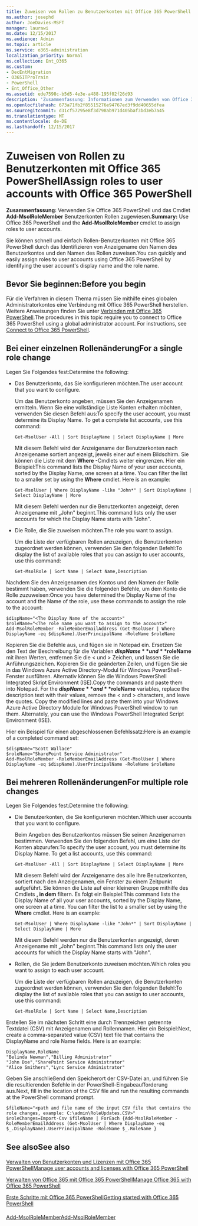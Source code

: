 ```yaml
---
title: Zuweisen von Rollen zu Benutzerkonten mit Office 365 PowerShell
ms.author: josephd
author: JoeDavies-MSFT
manager: laurawi
ms.date: 12/15/2017
ms.audience: Admin
ms.topic: article
ms.service: o365-administration
localization_priority: Normal
ms.collection: Ent_O365
ms.custom:
- DecEntMigration
- O365ITProTrain
- PowerShell
- Ent_Office_Other
ms.assetid: ede7598c-b5d5-4e3e-a488-195f02f26d93
description: 'Zusammenfassung: Informationen zum Verwenden von Office 365 PowerShell und des Add-MsolRoleMember -Cmdlets zum Zuweisen von Rollen zu Benutzerkonten.'
ms.openlocfilehash: 673a71fb2f85515276e94767ed3f9dd40655dfea
ms.sourcegitcommit: d31cf57295e8f3d798ab971d405baf3bd3eb7a45
ms.translationtype: MT
ms.contentlocale: de-DE
ms.lasthandoff: 12/15/2017
---
```

# <a name="assign-roles-to-user-accounts-with-office-365-powershell"></a><span data-ttu-id="c1abd-103">Zuweisen von Rollen zu Benutzerkonten mit Office 365 PowerShell</span><span class="sxs-lookup"><span data-stu-id="c1abd-103">Assign roles to user accounts with Office 365 PowerShell</span></span>

 <span data-ttu-id="c1abd-104">**Zusammenfassung:** Verwenden Sie Office 365 PowerShell und das Cmdlet **Add-MsolRoleMember** Benutzerkonten Rollen zugewiesen.</span><span class="sxs-lookup"><span data-stu-id="c1abd-104">**Summary:** Use Office 365 PowerShell and the **Add-MsolRoleMember** cmdlet to assign roles to user accounts.</span></span>
  
<span data-ttu-id="c1abd-105">Sie können schnell und einfach Rollen-Benutzerkonten mit Office 365 PowerShell durch das Identifizieren von Anzeigename den Namen des Benutzerkontos und den Namen des Rollen zuweisen.</span><span class="sxs-lookup"><span data-stu-id="c1abd-105">You can quickly and easily assign roles to user accounts using Office 365 PowerShell by identifying the user account's display name and the role name.</span></span>
  
## <a name="before-you-begin"></a><span data-ttu-id="c1abd-106">Bevor Sie beginnen:</span><span class="sxs-lookup"><span data-stu-id="c1abd-106">Before you begin</span></span>

<span data-ttu-id="c1abd-p101">Für die Verfahren in diesem Thema müssen Sie mithilfe eines globalen Administratorkontos eine Verbindung mit Office 365 PowerShell herstellen. Weitere Anweisungen finden Sie unter [Verbinden mit Office 365 PowerShell](connect-to-office-365-powershell.md).</span><span class="sxs-lookup"><span data-stu-id="c1abd-p101">The procedures in this topic require you to connect to Office 365 PowerShell using a global administrator account. For instructions, see [Connect to Office 365 PowerShell](connect-to-office-365-powershell.md).</span></span>
  
## <a name="for-a-single-role-change"></a><span data-ttu-id="c1abd-109">Bei einer einzelnen Rollenänderung</span><span class="sxs-lookup"><span data-stu-id="c1abd-109">For a single role change</span></span>

<span data-ttu-id="c1abd-110">Legen Sie Folgendes fest:</span><span class="sxs-lookup"><span data-stu-id="c1abd-110">Determine the following:</span></span>
  
- <span data-ttu-id="c1abd-111">Das Benutzerkonto, das Sie konfigurieren möchten.</span><span class="sxs-lookup"><span data-stu-id="c1abd-111">The user account that you want to configure.</span></span>
    
    <span data-ttu-id="c1abd-p102">Um das Benutzerkonto angeben, müssen Sie den Anzeigenamen ermitteln. Wenn Sie eine vollständige Liste Konten erhalten möchten, verwenden Sie diesen Befehl aus:</span><span class="sxs-lookup"><span data-stu-id="c1abd-p102">To specify the user account, you must determine its Display Name. To get a complete list accounts, use this command:</span></span>
    
  ```
  Get-MsolUser -All | Sort DisplayName | Select DisplayName | More
  ```

    <span data-ttu-id="c1abd-p103">Mit diesem Befehl wird der Anzeigename der Benutzerkonten nach Anzeigename sortiert angezeigt, jeweils einer auf einem Bildschirm. Sie können die Liste mit dem **Where** -Cmdlets weiter eingrenzen. Hier ein Beispiel:</span><span class="sxs-lookup"><span data-stu-id="c1abd-p103">This command lists the Display Name of your user accounts, sorted by the Display Name, one screen at a time. You can filter the list to a smaller set by using the **Where** cmdlet. Here is an example:</span></span>
    
  ```
  Get-MsolUser | Where DisplayName -like "John*" | Sort DisplayName | Select DisplayName | More
  ```

    <span data-ttu-id="c1abd-117">Mit diesem Befehl werden nur die Benutzerkonten angezeigt, deren Anzeigename mit „John" beginnt.</span><span class="sxs-lookup"><span data-stu-id="c1abd-117">This command lists only the user accounts for which the Display Name starts with "John".</span></span>
    
- <span data-ttu-id="c1abd-118">Die Rolle, die Sie zuweisen möchten.</span><span class="sxs-lookup"><span data-stu-id="c1abd-118">The role you want to assign.</span></span>
    
    <span data-ttu-id="c1abd-119">Um die Liste der verfügbaren Rollen anzuzeigen, die Benutzerkonten zugeordnet werden können, verwenden Sie den folgenden Befehl:</span><span class="sxs-lookup"><span data-stu-id="c1abd-119">To display the list of available roles that you can assign to user accounts, use this command:</span></span>
    
  ```
  Get-MsolRole | Sort Name | Select Name,Description
  ```

<span data-ttu-id="c1abd-120">Nachdem Sie den Anzeigenamen des Kontos und den Namen der Rolle bestimmt haben, verwenden Sie die folgenden Befehle, um dem Konto die Rolle zuzuweisen:</span><span class="sxs-lookup"><span data-stu-id="c1abd-120">Once you have determined the Display Name of the account and the Name of the role, use these commands to assign the role to the account:</span></span>
  
```
$dispName="<The Display Name of the account>"
$roleName="<The role name you want to assign to the account>"
Add-MsolRoleMember -RoleMemberEmailAddress (Get-MsolUser | Where DisplayName -eq $dispName).UserPrincipalName -RoleName $roleName
```

<span data-ttu-id="c1abd-p104">Kopieren Sie die Befehle aus, und fügen sie in Notepad ein. Ersetzen Sie den Text der Beschreibung für die Variablen **$dispName** und **$roleName** mit ihren Werten, entfernen Sie die \< und > Zeichen, und lassen Sie die Anführungszeichen. Kopieren Sie die geänderten Zeilen, und fügen Sie sie in das Windows Azure Active Directory-Modul für Windows PowerShell-Fenster ausführen. Alternativ können Sie die Windows PowerShell Integrated Skript Environment (ISE).</span><span class="sxs-lookup"><span data-stu-id="c1abd-p104">Copy the commands and paste them into Notepad. For the **$dispName** and **$roleName** variables, replace the description text with their values, remove the \< and > characters, and leave the quotes. Copy the modified lines and paste them into your Windows Azure Active Directory Module for Windows PowerShell window to run them. Alternately, you can use the Windows PowerShell Integrated Script Environment (ISE).</span></span>
  
<span data-ttu-id="c1abd-125">Hier ein Beispiel für einen abgeschlossenen Befehlssatz:</span><span class="sxs-lookup"><span data-stu-id="c1abd-125">Here is an example of a completed command set:</span></span>
  
```
$dispName="Scott Wallace"
$roleName="SharePoint Service Administrator"
Add-MsolRoleMember -RoleMemberEmailAddress (Get-MsolUser | Where DisplayName -eq $dispName).UserPrincipalName -RoleName $roleName
```

## <a name="for-multiple-role-changes"></a><span data-ttu-id="c1abd-126">Bei mehreren Rollenänderungen</span><span class="sxs-lookup"><span data-stu-id="c1abd-126">For multiple role changes</span></span>

<span data-ttu-id="c1abd-127">Legen Sie Folgendes fest:</span><span class="sxs-lookup"><span data-stu-id="c1abd-127">Determine the following:</span></span>
  
- <span data-ttu-id="c1abd-128">Die Benutzerkonten, die Sie konfigurieren möchten.</span><span class="sxs-lookup"><span data-stu-id="c1abd-128">Which user accounts that you want to configure.</span></span>
    
    <span data-ttu-id="c1abd-p105">Beim Angeben des Benutzerkontos müssen Sie seinen Anzeigenamen bestimmen. Verwenden Sie den folgenden Befehl, um eine Liste der Konten abzurufen:</span><span class="sxs-lookup"><span data-stu-id="c1abd-p105">To specify the user account, you must determine its Display Name. To get a list accounts, use this command:</span></span>
    
  ```
  Get-MsolUser -All | Sort DisplayName | Select DisplayName | More
  ```

    <span data-ttu-id="c1abd-p106">Mit diesem Befehl wird der Anzeigename des alle Ihre Benutzerkonten, sortiert nach den Anzeigenamen, ein Fenster zu einem Zeitpunkt aufgeführt. Sie können die Liste auf einer kleineren Gruppe mithilfe des Cmdlets **, in dem** filtern. Es folgt ein Beispiel:</span><span class="sxs-lookup"><span data-stu-id="c1abd-p106">This command lists the Display Name of all your user accounts, sorted by the Display Name, one screen at a time. You can filter the list to a smaller set by using the **Where** cmdlet. Here is an example:</span></span>
    
  ```
  Get-MsolUser | Where DisplayName -like "John*" | Sort DisplayName | Select DisplayName | More
  ```

    <span data-ttu-id="c1abd-134">Mit diesem Befehl werden nur die Benutzerkonten angezeigt, deren Anzeigename mit „John" beginnt.</span><span class="sxs-lookup"><span data-stu-id="c1abd-134">This command lists only the user accounts for which the Display Name starts with "John".</span></span>
    
- <span data-ttu-id="c1abd-135">Rollen, die Sie jedem Benutzerkonto zuweisen möchten.</span><span class="sxs-lookup"><span data-stu-id="c1abd-135">Which roles you want to assign to each user account.</span></span>
    
    <span data-ttu-id="c1abd-136">Um die Liste der verfügbaren Rollen anzuzeigen, die Benutzerkonten zugeordnet werden können, verwenden Sie den folgenden Befehl:</span><span class="sxs-lookup"><span data-stu-id="c1abd-136">To display the list of available roles that you can assign to user accounts, use this command:</span></span>
    
  ```
  Get-MsolRole | Sort Name | Select Name,Description
  ```

<span data-ttu-id="c1abd-p107">Erstellen Sie im nächsten Schritt eine durch Trennzeichen getrennte Textdatei (CSV) mit Anzeigenamen und Rollennamen. Hier ein Beispiel:</span><span class="sxs-lookup"><span data-stu-id="c1abd-p107">Next, create a comma-separated value (CSV) text file that contains the DisplayName and role Name fields. Here is an example:</span></span>
  
```
DisplayName,RoleName
"Belinda Newman","Billing Administrator"
"John Doe","SharePoint Service Administrator"
"Alice Smithers","Lync Service Administrator"
```

<span data-ttu-id="c1abd-139">Geben Sie anschließend den Speicherort der CSV-Datei an, und führen Sie die resultierenden Befehle in der PowerShell-Eingabeaufforderung aus.</span><span class="sxs-lookup"><span data-stu-id="c1abd-139">Next, fill in the location of the CSV file and run the resulting commands at the PowerShell command prompt.</span></span>
  
```
$fileName="<path and file name of the input CSV file that contains the role changes, example: C:\admin\RoleUpdates.CSV>"
$roleChanges=Import-Csv $fileName | ForEach {Add-MsolRoleMember -RoleMemberEmailAddress (Get-MsolUser | Where DisplayName -eq $_.DisplayName).UserPrincipalName -RoleName $_.RoleName }

```

## <a name="see-also"></a><span data-ttu-id="c1abd-140">See also</span><span class="sxs-lookup"><span data-stu-id="c1abd-140">See also</span></span>

#### 

[<span data-ttu-id="c1abd-141">Verwalten von Benutzerkonten und Lizenzen mit Office 365 PowerShell</span><span class="sxs-lookup"><span data-stu-id="c1abd-141">Manage user accounts and licenses with Office 365 PowerShell</span></span>](manage-user-accounts-and-licenses-with-office-365-powershell.md)
  
[<span data-ttu-id="c1abd-142">Verwalten von Office 365 mit Office 365 PowerShell</span><span class="sxs-lookup"><span data-stu-id="c1abd-142">Manage Office 365 with Office 365 PowerShell</span></span>](manage-office-365-with-office-365-powershell.md)
  
[<span data-ttu-id="c1abd-143">Erste Schritte mit Office 365 PowerShell</span><span class="sxs-lookup"><span data-stu-id="c1abd-143">Getting started with Office 365 PowerShell</span></span>](getting-started-with-office-365-powershell.md)
#### 

[<span data-ttu-id="c1abd-144">Add-MsolRoleMember</span><span class="sxs-lookup"><span data-stu-id="c1abd-144">Add-MsolRoleMember</span></span>](https://msdn.microsoft.com/library/dn194120.aspx)

